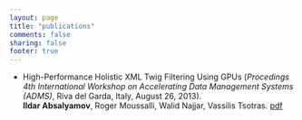 ```yaml
---
layout: page
title: "publications"
comments: false
sharing: false
footer: true
---
```


<!-- My [Google scholar profile](http://scholar.google.com/citations?user=5xoLP9wAAAAJ) -->

* High-Performance Holistic XML Twig Filtering Using GPUs (*Procedings 4th International Workshop on Accelerating Data Management Systems (ADMS)*, Riva del Garda, Italy, August 26, 2013).  
	**Ildar Absalyamov**, Roger Moussalli, Walid Najjar, Vassilis Tsotras. [pdf](/publications/iabsalyamov_adms2013.pdf)
